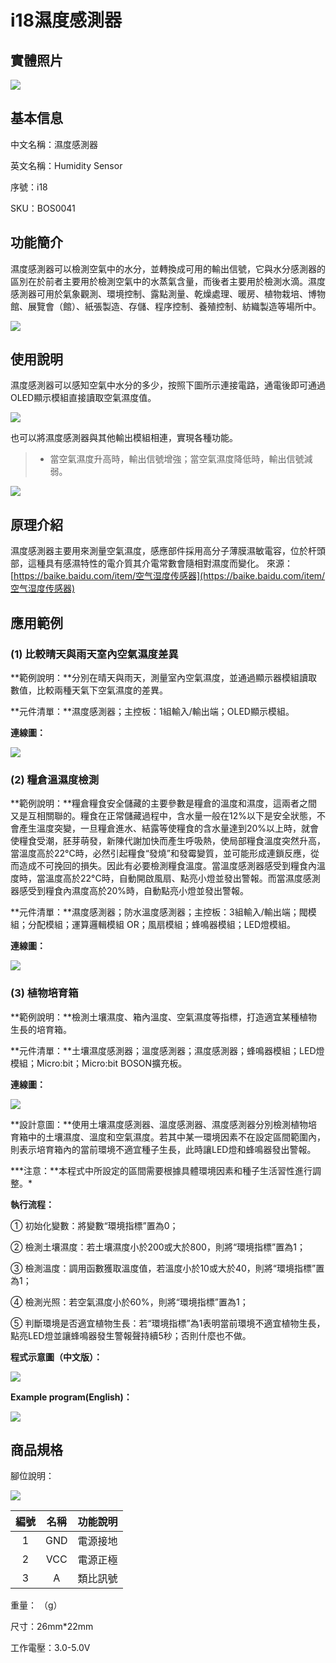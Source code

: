 # i18濕度感測器

## 實體照片

![](../../.gitbook/assets/humidity_sensor.jpg)

## 基本信息

中文名稱：濕度感測器

英文名稱：Humidity Sensor

序號：i18

SKU：BOS0041

## 功能簡介

濕度感測器可以檢測空氣中的水分，並轉換成可用的輸出信號，它與水分感測器的區別在於前者主要用於檢測空氣中的水蒸氣含量，而後者主要用於檢測水滴。濕度感測器可用於氣象觀測、環境控制、露點測量、乾燥處理、暖房、植物栽培、博物館、展覽會（館）、紙張製造、存儲、程序控制、養殖控制、紡織製造等場所中。

![](../../.gitbook/assets/humidity_sensor_intro.png)

## 使用說明

濕度感測器可以感知空氣中水分的多少，按照下圖所示連接電路，通電後即可通過OLED顯示模組直接讀取空氣濕度值。

![](../../.gitbook/assets/humidity_sensor_ui1.png)

也可以將濕度感測器與其他輸出模組相連，實現各種功能。

> * 當空氣濕度升高時，輸出信號增強；當空氣濕度降低時，輸出信號減弱。

![](../../.gitbook/assets/humidity_sensor_ui2.png)

## 原理介紹

濕度感測器主要用來測量空氣濕度，感應部件採用高分子薄膜濕敏電容，位於杆頭部，這種具有感濕特性的電介質其介電常數會隨相對濕度而變化。 來源：[https://baike.baidu.com/item/空气湿度传感器](https://baike.baidu.com/item/空气湿度传感器)

## 應用範例

### \(1\) 比較晴天與雨天室內空氣濕度差異

**範例說明：**分別在晴天與雨天，測量室內空氣濕度，並通過顯示器模組讀取數值，比較兩種天氣下空氣濕度的差異。

**元件清單：**濕度感測器；主控板：1組輸入/輸出端；OLED顯示模組。

**連線圖：**

![](../../.gitbook/assets/humidity_sensor_example1.png)

### \(2\) 糧倉溫濕度檢測

**範例說明：**糧倉糧食安全儲藏的主要參數是糧倉的溫度和濕度，這兩者之間又是互相關聯的。糧食在正常儲藏過程中，含水量一般在12%以下是安全狀態，不會產生溫度突變，一旦糧倉進水、結露等使糧食的含水量達到20%以上時，就會使糧食受潮，胚芽萌發，新陳代謝加快而產生呼吸熱，使局部糧食溫度突然升高，當溫度高於22°C時，必然引起糧食“發燒”和發霉變質，並可能形成連鎖反應，從而造成不可挽回的損失。因此有必要檢測糧食溫度。當溫度感測器感受到糧食內溫度時，當溫度高於22°C時，自動開啟風扇、點亮小燈並發出警報。而當濕度感測器感受到糧食內濕度高於20%時，自動點亮小燈並發出警報。

**元件清單：**濕度感測器；防水溫度感測器；主控板：3組輸入/輸出端；閥模組；分配模組；運算邏輯模組 OR；風扇模組；蜂鳴器模組；LED燈模組。

**連線圖：**

![](../../.gitbook/assets/humidity_sensor_example2.png)

### \(3\) 植物培育箱

**範例說明：**檢測土壤濕度、箱內溫度、空氣濕度等指標，打造適宜某種植物生長的培育箱。

**元件清單：**土壤濕度感測器；溫度感測器；濕度感測器；蜂鳴器模組；LED燈模組；Micro:bit；Micro:bit BOSON擴充板。

**連線圖：**

![](../../.gitbook/assets/humidity_sensor_example3.png)

**設計意圖：**使用土壤濕度感測器、溫度感測器、濕度感測器分別檢測植物培育箱中的土壤濕度、溫度和空氣濕度。若其中某一環境因素不在設定區間範圍內，則表示培育箱內的當前環境不適宜種子生長，此時讓LED燈和蜂鳴器發出警報。

**\*注意：**本程式中所設定的區間需要根據具體環境因素和種子生活習性進行調整。\*

**執行流程：**

① 初始化變數：將變數“環境指標”置為0；

② 檢測土壤濕度：若土壤濕度小於200或大於800，則將“環境指標”置為1；

③ 檢測溫度：調用函數獲取溫度值，若溫度小於10或大於40，則將“環境指標”置為1；

④ 檢測光照：若空氣濕度小於60%，則將“環境指標”置為1；

⑤ 判斷環境是否適宜植物生長：若“環境指標”為1表明當前環境不適宜植物生長，點亮LED燈並讓蜂鳴器發生警報聲持續5秒；否則什麼也不做。

**程式示意圖（中文版）：**

![](../../.gitbook/assets/humidity_sensor_prg_ch_tw.png)

**Example program\(English\)：**

![](../../.gitbook/assets/humidity_sensor_prg_en.png)

## 商品規格

腳位說明：

![](../../.gitbook/assets/humidity_sensor_spec.png)

| **編號** | **名稱** | **功能說明** |
| :---: | :---: | :---: |
| 1 | GND | 電源接地 |
| 2 | VCC | 電源正極 |
| 3 | A | 類比訊號 |

重量： （g）

尺寸：26mm\*22mm

工作電壓：3.0-5.0V

